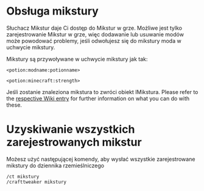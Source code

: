 # Obsługa mikstury

Słuchacz Mikstur daje Ci dostęp do Mikstur w grze. Możliwe jest tylko zarejestrowanie Mikstur w grze, więc dodawanie lub usuwanie modów może powodować problemy, jeśli odwołujesz się do mikstury moda w uchwycie mikstury.

Mikstury są przywoływane w uchwycie mikstury jak tak:

```zenscript
<potion:modname:potionname>

<potion:minecraft:strength>
```

Jeśli zostanie znaleziona mikstura to zwróci obiekt IMikstura. Please refer to the [respective Wiki entry](/Vanilla/Potions/IPotion/) for further information on what you can do with these.

# Uzyskiwanie wszystkich zarejestrowanych mikstur

Możesz użyć następującej komendy, aby wysłać wszystkie zarejestrowane mikstury do dziennika rzemieślniczego

    /ct mikstury
    /crafttweaker mikstury